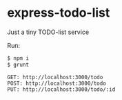 express-todo-list
=================

Just a tiny TODO-list service

Run:

```bash
$ npm i
$ grunt
```

```
GET: http://localhost:3000/todo
POST: http://localhost:3000/todo
PUT: http://localhost:3000/todo/:id
```

